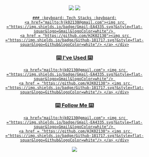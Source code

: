 <div align=center>  
  <img src="https://capsule-render.vercel.app/api?type=waving&color=gradient&height=300&section=header&text=HJK02130&fontSize=90" />
	<a href="mailto:hjk02130@gmail.com"><img src ="https://img.shields.io/badge/Gmail-EA4335.svg?&style=flat-squar&logo=Gmail&logoColor=white"/> 
	
	
	### :keyboard: Tech Stacks :keyboard:
	<a href="mailto:hjk02130@gmail.com"><img src ="https://img.shields.io/badge/Gmail-EA4335.svg?&style=flat-squar&logo=Gmail&logoColor=white"/> 
	<a href = "https://github.com/HJK02130"><img src ="https://img.shields.io/badge/Github-181717.svg?&style=flat-squar&logo=Github&logoColor=white"/> </a> </div>

  ### :keyboard: I've Used :keyboard:
	<a href="mailto:hjk02130@gmail.com"> <img src ="https://img.shields.io/badge/Gmail-EA4335.svg?&style=flat-squar&logo=Gmail&logoColor=white"/> 
	<a href = "https://github.com/HJK02130"> <img src ="https://img.shields.io/badge/Github-181717.svg?&style=flat-squar&logo=Github&logoColor=white"/> </a> </div>

  ### :keyboard: Follow Me :keyboard:
	<a href="mailto:hjk02130@gmail.com"> <img src ="https://img.shields.io/badge/Gmail-EA4335.svg?&style=flat-squar&logo=Gmail&logoColor=white"/> 
	<a href = "https://github.com/HJK02130"> <img src ="https://img.shields.io/badge/Github-181717.svg?&style=flat-squar&logo=Github&logoColor=white"/> </a> </div>
  
  <a href="https://hits.seeyoufarm.com"><img src="https://hits.seeyoufarm.com/api/count/incr/badge.svg?url=https%3A%2F%2Fgithub.com%2Fgjbae1212%2Fhit-counter&count_bg=%23B6817A&title_bg=%23DF9494&icon=&icon_color=%23E7E7E7&title=hits&edge_flat=false"/></a>
  </div>
